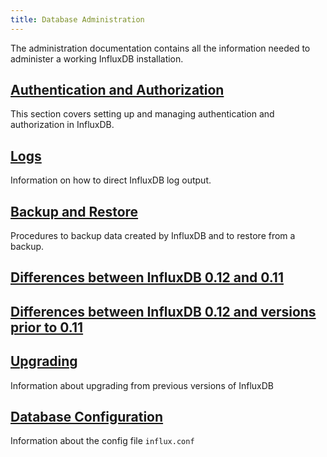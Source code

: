 ```yaml
---
title: Database Administration
---
```

The administration documentation contains all the information needed to administer a working InfluxDB installation.

## [Authentication and Authorization](/influxdb/v0.12/administration/authentication_and_authorization/)

This section covers setting up and managing authentication and authorization in InfluxDB.

## [Logs](/influxdb/v0.12/administration/logs/)

Information on how to direct InfluxDB log output.

## [Backup and Restore](/influxdb/v0.12/administration/backup_and_restore/)

Procedures to backup data created by InfluxDB and to restore from a backup.

## [Differences between InfluxDB 0.12 and 0.11](/influxdb/v0.12/administration/011_vs_012/)

## [Differences between InfluxDB 0.12 and versions prior to 0.11](http://localhost:1313/influxdb/v0.12/administration/012_vs_previous/)

## [Upgrading](/influxdb/v0.12/administration/upgrading/)

Information about upgrading from previous versions of InfluxDB

## [Database Configuration](/influxdb/v0.12/administration/config/)

Information about the config file `influx.conf`
